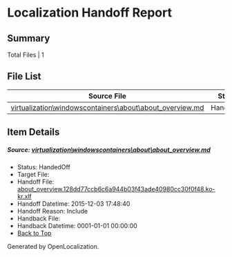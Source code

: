 # <a name='report-top'></a> Localization Handoff Report

## Summary
 Total Files | 1

## File List
 Source File | Status | Details 
 ----------- | ------ | ------- 
 [virtualization\windowscontainers\about\about_overview.md](https://github.com/OpenLocalizationOrg/hyperVTest/blob/12527de07d63f5d09b52c8a8b63abb05fc5d34f0/virtualization/windowscontainers/about/about_overview.md) | HandedOff | [Details](#4131eb3e18685224066f5e4a3476d71c59264ebd198)

## Item Details
##### <a name='4131eb3e18685224066f5e4a3476d71c59264ebd198'></a> Source: [virtualization\windowscontainers\about\about_overview.md](https://github.com/OpenLocalizationOrg/hyperVTest/blob/12527de07d63f5d09b52c8a8b63abb05fc5d34f0/virtualization/windowscontainers/about/about_overview.md)
* Status: HandedOff
* Target File: 
* Handoff File: [about_overview.128dd77ccb6c6a944b03f43ade40980cc30f0f48.ko-kr.xlf](https://github.com/OpenLocalizationOrg/olhandoff/blob/c0559df143b2fd40db66b341d1d6edcc81af428f/ol-handoff/OpenLocalizationOrg/hyperVTest.ko-kr/master/about_overview.128dd77ccb6c6a944b03f43ade40980cc30f0f48.ko-kr.xlf)
* Handoff Datetime: 2015-12-03 17:48:40
* Handoff Reason: Include
* Handback File: 
* Handback Datetime: 0001-01-01 00:00:00
* [Back to Top](#report-top)


Generated by OpenLocalization.
